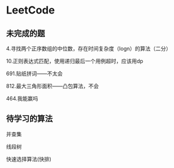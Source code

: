 # LeetCode

## 未完成的题

4.寻找两个正序数组的中位数，存在时间复杂度（logn）的算法（二分）

10.正则表达式匹配，使用递归最后一个用例超时，应该用dp

691.贴纸拼词——不太会

812.最大三角形面积——凸包算法，不会

464.我能赢吗

## 待学习的算法

并查集

线段树

快速选择算法(快排)
